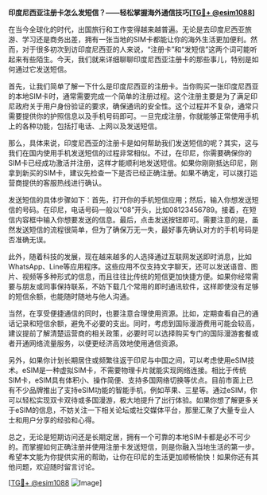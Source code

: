 **印度尼西亚注册卡怎么发短信？——轻松掌握海外通信技巧[[TG💪+ @esim1088](https://t.me/s/esim1088)]**

在当今全球化的时代，出国旅行和工作变得越来越普遍。无论是去印度尼西亚旅游、学习还是商务出差，拥有一张当地的SIM卡都能让你的海外生活更加便利。然而，对于很多初次到访印度尼西亚的人来说，“注册卡”和“发短信”这两个词可能听起来有些陌生。今天，我们就来详细聊聊印度尼西亚注册卡的那些事儿，特别是如何通过它发送短信。

首先，让我们简单了解一下什么是印度尼西亚的注册卡。当你购买一张印度尼西亚的本地SIM卡时，通常需要完成一个简单的注册过程。这个注册主要是为了满足印尼政府关于用户身份验证的要求，确保通讯的安全性。这个过程并不复杂，通常只需要提供你的护照信息以及手机号码即可。一旦完成注册，你就能够正常使用手机上的各种功能，包括打电话、上网以及发送短信。

那么，具体来说，印度尼西亚的注册卡是如何帮助我们发送短信的呢？其实，这与我们在国内使用手机发送短信的过程非常相似。不过，在印尼，你需要确保你的SIM卡已经成功激活并注册，这样才能顺利地发送短信。如果你刚刚抵达印尼，刚拿到新买的SIM卡，建议先检查一下是否已经正确注册。如果不确定，可以拨打运营商提供的客服热线进行确认。

发送短信的具体步骤如下：首先，打开你的手机短信应用；然后，输入你想发送短信的号码。在印尼，电话号码一般以“08”开头，比如08123456789。接着，在短信内容框中输入你想要发送的信息。最后，点击发送按钮即可。需要注意的是，虽然发送短信的流程很简单，但为了确保万无一失，最好事先确认对方的手机号码是否准确无误。

此外，随着科技的发展，现在越来越多的人选择通过互联网发送即时消息，比如WhatsApp、Line等应用程序。这些应用不仅支持文字聊天，还可以发送语音、图片、视频等多种形式的信息，而且往往比传统的短信更加快捷方便。如果你经常需要与朋友或同事保持联系，不妨下载几个常用的即时通讯软件，这样即使没有足够的短信余额，也能随时随地与他人沟通。

当然，在享受便捷通信的同时，也要注意合理使用资源。比如，定期查看自己的通话记录和短信余额，避免不必要的支出。同时，考虑到国际漫游费用可能会较高，建议提前了解清楚运营商的相关政策，必要时可以选择购买专门的国际漫游套餐或者开通网络流量服务，以便更经济高效地使用通信资源。

另外，如果你计划长期居住或频繁往返于印尼与中国之间，可以考虑使用eSIM技术。eSIM是一种虚拟SIM卡，不需要物理卡片就能实现网络连接。相比于传统SIM卡，eSIM具有体积小、操作简便、支持多国网络切换等优点。目前市面上已有不少品牌推出了支持eSIM功能的智能手机，例如苹果、三星等。通过eSIM，你可以轻松实现双卡双待或多国漫游，极大地提升了出行体验。如果你想了解更多关于eSIM的信息，不妨关注一下相关论坛或社交媒体平台，那里汇聚了大量专业人士和用户分享的经验和心得。

总之，无论是短期访问还是长期定居，拥有一个可靠的本地SIM卡都是必不可少的。而掌握如何正确注册并使用注册卡发送短信，则是你融入当地生活的第一步。希望本文能为你提供实用的帮助，让你在印尼的生活更加顺畅愉快！如果你还有其他问题，欢迎随时留言讨论。

[[TG💪+ @esim1088](https://t.me/s/esim1088) ![Image](https://i.postimg.cc/4NQfJmqS/Snipaste-2025-05-13-00-14-12.png)]